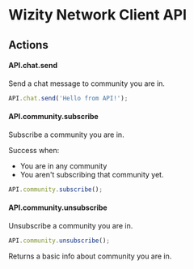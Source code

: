 # Wizity Network Client API

## Actions

#### API.chat.send
Send a chat message to community you are in.

``` javascript
API.chat.send('Hello from API!');
```

#### API.community.subscribe
Subscribe a community you are in.

Success when:
  * You are in any community
  * You aren't subscribing that community yet.

``` js
API.community.subscribe();
```

#### API.community.unsubscribe
Unsubscribe a community you are in.

``` js
API.community.unsubscribe();
```

Returns a basic info about community you are in.
